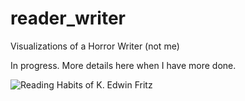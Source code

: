 # reader_writer
Visualizations of a Horror Writer (not me)

In progress. More details here when I have more done.

![Reading Habits of K. Edwin Fritz](final.png)